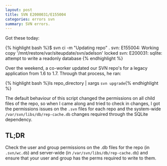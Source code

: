```yaml
---
layout: post 
title: SVN E2000031/E155004
categories: errors svn
summary: SVN errors.
---
```


Got these today:

{% highlight bash %}$ svn ci -m "Updating repo" .
svn: E155004: Working copy '/mnt/restore/var/siteupdate/svn/adelson' locked
svn: E200031: sqlite: attempt to write a readonly database {% endhighlight %}

Over the weekend, a co-worker updated our SVN repo's for a legacy application from 1.6 to 1.7. Through that process, he ran:

{% highlight bash %}ls repo_directory | xargs `svn upgrade`{% endhighlight %}

The default behaviour of this script changed the permissions on all child files of the repo, so when I came along and tried to check in changes, I got the permissions issues on the `.svn` files for each repo and the system-wide `/var/svn/libs/db/rep-cache.db` changes required through the SQLite dependency.

TL;DR 
-----
Check the user and group permissions on the .db files for the repo (in `.svn/wc.db`) and server-wide (in `/var/svn/libs/db/rep-cache.db`) and ensure that your user and group has the perms required to write to them.